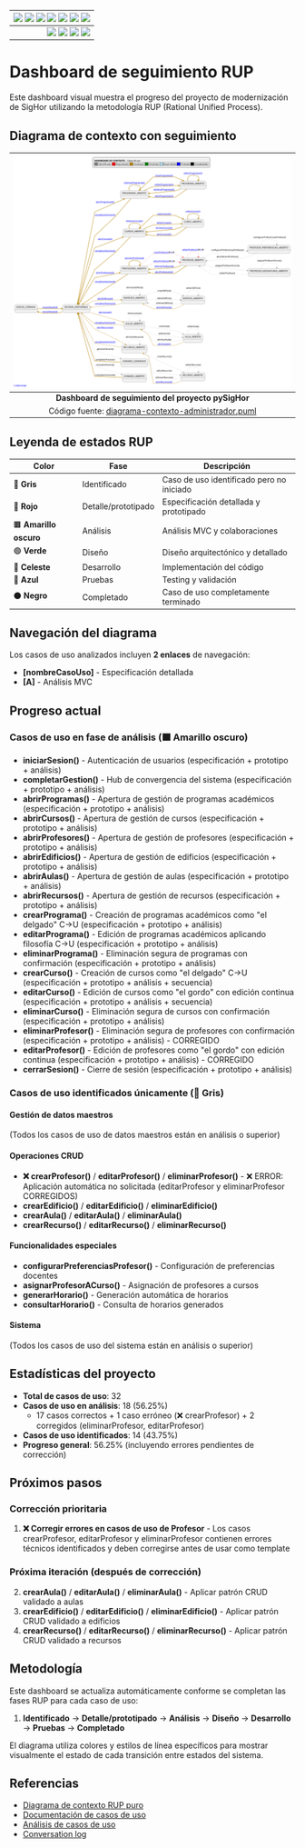 <div align=right>
 
|[![](https://img.shields.io/badge/-Inicio-FFF?style=flat&logo=Emlakjet&logoColor=black)](../../README.md) [![](https://img.shields.io/badge/-RUP-FFF?style=flat&logo=Elsevier&logoColor=black)](../README.md) [![](https://img.shields.io/badge/-Modelo_del_dominio-FFF?style=flat&logo=freedesktop.org&logoColor=black)](../00-casos-uso/00-modelo-del-dominio/modelo-dominio.md) [![](https://img.shields.io/badge/-Actores_&_Casos_de_Uso-FFF?style=flat&logo=crewunited&logoColor=black)](../00-casos-uso/01-actores-casos-uso/actores-casos-uso.md) [![](https://img.shields.io/badge/-Diagrama_de_contexto-FFF?style=flat&logo=diagramsdotnet&logoColor=black)](../00-casos-uso/01-actores-casos-uso/diagrama-contexto-administrador.md) [![](https://img.shields.io/badge/-Detalle_&_Prototipo-FFF?style=flat&logo=typeorm&logoColor=black)](../00-casos-uso/02-detalle/README.md) [![](https://img.shields.io/badge/-Análisis-FFF?style=flat&logo=multisim&logoColor=black)](../01-analisis/casos-uso/README.md)
|-:
|[![](https://img.shields.io/badge/-Estado-FFF?style=flat&logo=greensock&logoColor=black)](../README.md) [![](https://img.shields.io/badge/-Propuesta_de_dashboard-FFF?style=flat&logo=composer&logoColor=black)](https://raw.githubusercontent.com/mmasias/pySigHor/main/images/RUP/99-seguimiento/diagrama-contexto-administrador.svg) [![](https://img.shields.io/badge/-Reflexiones-FFF?style=flat&logo=hootsuite&logoColor=black)](../../extraDocs/README.md) [![](https://img.shields.io/badge/-Log_de_conversación-FFF?style=flat&logo=gnometerminal&logoColor=black)](../../conversation-log.md)

</div>

# Dashboard de seguimiento RUP

Este dashboard visual muestra el progreso del proyecto de modernización de SigHor utilizando la metodología RUP (Rational Unified Process).

## Diagrama de contexto con seguimiento

<div align=center>

|![Dashboard RUP - Diagrama de Contexto](/images/RUP/99-seguimiento/diagrama-contexto-administrador.svg)|
|:-:|
|**Dashboard de seguimiento del proyecto pySigHor**|
|Código fuente: [diagrama-contexto-administrador.puml](diagrama-contexto-administrador.puml)|

</div>

## Leyenda de estados RUP

|Color|Fase|Descripción|
|-|-|-|
|🔘 **Gris**|Identificado|Caso de uso identificado pero no iniciado|
|🔴 **Rojo**|Detalle/prototipado|Especificación detallada y prototipado|
|🟫 **Amarillo oscuro**|Análisis|Análisis MVC y colaboraciones|
|🟢 **Verde**|Diseño|Diseño arquitectónico y detallado|
|🔵 **Celeste**|Desarrollo|Implementación del código|
|🔵 **Azul**|Pruebas|Testing y validación|
|⚫ **Negro**|Completado|Caso de uso completamente terminado|

## Navegación del diagrama

Los casos de uso analizados incluyen **2 enlaces** de navegación:
- **[nombreCasoUso]** - Especificación detallada
- **[A]** - Análisis MVC

## Progreso actual

### Casos de uso en fase de análisis (🟫 Amarillo oscuro)

- **iniciarSesion()** - Autenticación de usuarios (especificación + prototipo + análisis)
- **completarGestion()** - Hub de convergencia del sistema (especificación + prototipo + análisis)
- **abrirProgramas()** - Apertura de gestión de programas académicos (especificación + prototipo + análisis)
- **abrirCursos()** - Apertura de gestión de cursos (especificación + prototipo + análisis)
- **abrirProfesores()** - Apertura de gestión de profesores (especificación + prototipo + análisis)
- **abrirEdificios()** - Apertura de gestión de edificios (especificación + prototipo + análisis)
- **abrirAulas()** - Apertura de gestión de aulas (especificación + prototipo + análisis)
- **abrirRecursos()** - Apertura de gestión de recursos (especificación + prototipo + análisis)
- **crearPrograma()** - Creación de programas académicos como "el delgado" C→U (especificación + prototipo + análisis)
- **editarPrograma()** - Edición de programas académicos aplicando filosofía C→U (especificación + prototipo + análisis)
- **eliminarPrograma()** - Eliminación segura de programas con confirmación (especificación + prototipo + análisis)
- **crearCurso()** - Creación de cursos como "el delgado" C→U (especificación + prototipo + análisis + secuencia)
- **editarCurso()** - Edición de cursos como "el gordo" con edición continua (especificación + prototipo + análisis + secuencia)
- **eliminarCurso()** - Eliminación segura de cursos con confirmación (especificación + prototipo + análisis)
- **eliminarProfesor()** - Eliminación segura de profesores con confirmación (especificación + prototipo + análisis) - CORREGIDO
- **editarProfesor()** - Edición de profesores como "el gordo" con edición continua (especificación + prototipo + análisis) - CORREGIDO
- **cerrarSesion()** - Cierre de sesión (especificación + prototipo + análisis)

### Casos de uso identificados únicamente (🔘 Gris)

#### Gestión de datos maestros
(Todos los casos de uso de datos maestros están en análisis o superior)

#### Operaciones CRUD

- **❌ crearProfesor()** / **editarProfesor()** / **eliminarProfesor()** - ❌ ERROR: Aplicación automática no solicitada (editarProfesor y eliminarProfesor CORREGIDOS)
- **crearEdificio()** / **editarEdificio()** / **eliminarEdificio()**
- **crearAula()** / **editarAula()** / **eliminarAula()**
- **crearRecurso()** / **editarRecurso()** / **eliminarRecurso()**

#### Funcionalidades especiales

- **configurarPreferenciasProfesor()** - Configuración de preferencias docentes
- **asignarProfesorACurso()** - Asignación de profesores a cursos
- **generarHorario()** - Generación automática de horarios
- **consultarHorario()** - Consulta de horarios generados

#### Sistema

(Todos los casos de uso del sistema están en análisis o superior)

## Estadísticas del proyecto

- **Total de casos de uso**: 32
- **Casos de uso en análisis**: 18 (56.25%)
  - 17 casos correctos + 1 caso erróneo (❌ crearProfesor) + 2 corregidos (eliminarProfesor, editarProfesor)
- **Casos de uso identificados**: 14 (43.75%)
- **Progreso general**: 56.25% (incluyendo errores pendientes de corrección)

## Próximos pasos

### Corrección prioritaria
1. **❌ Corregir errores en casos de uso de Profesor** - Los casos crearProfesor, editarProfesor y eliminarProfesor contienen errores técnicos identificados y deben corregirse antes de usar como template

### Próxima iteración (después de corrección)
2. **crearAula()** / **editarAula()** / **eliminarAula()** - Aplicar patrón CRUD validado a aulas
3. **crearEdificio()** / **editarEdificio()** / **eliminarEdificio()** - Aplicar patrón CRUD validado a edificios
4. **crearRecurso()** / **editarRecurso()** / **eliminarRecurso()** - Aplicar patrón CRUD validado a recursos

## Metodología

Este dashboard se actualiza automáticamente conforme se completan las fases RUP para cada caso de uso:

1. **Identificado** → **Detalle/prototipado** → **Análisis** → **Diseño** → **Desarrollo** → **Pruebas** → **Completado**

El diagrama utiliza colores y estilos de línea específicos para mostrar visualmente el estado de cada transición entre estados del sistema.

## Referencias

- [Diagrama de contexto RUP puro](../00-casos-uso/01-actores-casos-uso/diagrama-contexto-administrador.md)
- [Documentación de casos de uso](../00-casos-uso/02-detalle/README.md)
- [Análisis de casos de uso](../01-analisis/casos-uso/README.md)
- [Conversation log](../../conversation-log.md)
